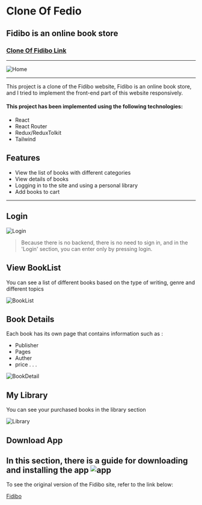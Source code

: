 # Clone Of Fedio
## Fidibo is an online book store
### [Clone Of Fidibo Link](https://fidibo.netlify.app/)

---

![Home](https://s2.uupload.ir/files/home_sw0g.jpg)

---
 This project is a clone of the Fidibo website, Fidibo is an online book store, and I tried to implement the front-end part of this website responsively.


 #### This project has been implemented using the following technologies:
 
 - React
 - React Router
 - Redux/ReduxTolkit
 - Tailwind

## Features

 - View the list of books with different categories
 - View details of books
 - Logging in to the site and using a personal library
 - Add books to cart
 
---

 ## Login
 
 ![Login](https://s2.uupload.ir/files/login_xv7g.jpg)
 
>Because there is no backend, there is no need to sign in, and in the  'Login'  section, you can enter only by pressing login.




## View BookList

  You can see a list of different books based on the type of writing, genre and different topics

![BookList](https://s2.uupload.ir/files/booklist1_ydr.jpg)







## Book Details


 Each book has its own page that contains information such as :
 - Publisher
 - Pages
 - Auther
 - price
  .
  .
  .

 ![BookDetail](https://s2.uupload.ir/files/bookdetail_mtph.jpg)

## My Library

You can see your purchased books in the library section

![Library](https://s2.uupload.ir/files/library_ozxu.jpg)


## Download App

In this section, there is a guide for downloading and installing the app
![app](https://s2.uupload.ir/files/app_xus3.jpg)
---


To see the original version of the Fidibo site, refer to the link below:

[Fidibo](https://fidibo.com/)







